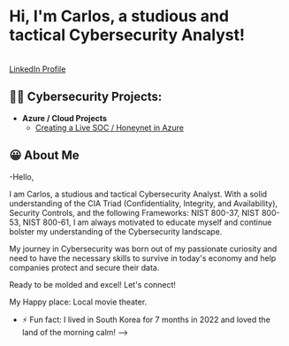 <h1>Hi, I'm Carlos, a studious and tactical Cybersecurity Analyst!</h1><br/><a href="https://www.linkedin.com/in/carlosurena89">LinkedIn Profile</a>

<h2>👨‍💻 Cybersecurity Projects:</h2>

- <b>Azure / Cloud Projects</b>
  - [Creating a Live SOC / Honeynet in Azure](https://github.com/CarlosUrena1/Azure-Cloud-SOC)

<h2>😀 About Me</h2>

-Hello,

I am Carlos, a studious and tactical Cybersecurity Analyst. With a solid understanding of the CIA Triad (Confidentiality, Integrity, and Availability), Security Controls, and the following Frameworks: NIST 800-37, NIST 800-53, NIST 800-61, I am always motivated to educate myself and continue bolster my understanding of the Cybersecurity landscape. 

My journey in Cybersecurity was born out of my passionate curiosity and need to have the necessary skills to survive in today's economy and help companies protect and secure their data. 

Ready to be molded and excel! Let's connect!

My Happy place: Local movie theater.

- ⚡ Fun fact: I lived in South Korea for 7 months in 2022 and loved the land of the morning calm!
-->
